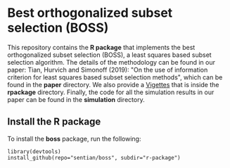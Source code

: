 # Best orthogonalized subset selection (BOSS)
This repository contains the **R package** that implements the best orthogonalized subset selection (BOSS), a least squares based subset selection algorithm. The details of the methodology can be found in our paper: Tian, Hurvich and Simonoff (2019): "On the use of information criterion for least squares based subset selection methods", which can be found in the **paper** directory. We also provide a [Vigettes](https://github.com/sentian/boss/blob/master/r-package/vignettes/boss.pdf) that is inside the **rpackage** directory. Finally, the code for all the simulation results in our paper can be found in the **simulation** directory. 

## Install the R package
To install the **boss** package, run the following:
```
library(devtools)
install_github(repo="sentian/boss", subdir="r-package")
```
